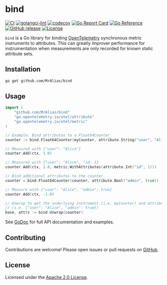 # bind

[![CI](https://github.com/MrAlias/bind/actions/workflows/ci.yml/badge.svg)](https://github.com/MrAlias/bind/actions/workflows/ci.yml)
[![golangci-lint](https://github.com/MrAlias/bind/actions/workflows/golangci-lint.yml/badge.svg)](https://github.com/MrAlias/bind/actions/workflows/golangci-lint.yml)
[![codecov](https://codecov.io/gh/MrAlias/bind/branch/main/graph/badge.svg)](https://codecov.io/gh/MrAlias/bind)
[![Go Report Card](https://goreportcard.com/badge/github.com/MrAlias/bind)](https://goreportcard.com/report/github.com/MrAlias/bind)
[![Go Reference](https://pkg.go.dev/badge/github.com/MrAlias/bind.svg)](https://pkg.go.dev/github.com/MrAlias/bind)
[![GitHub release](https://img.shields.io/github/release/MrAlias/bind.svg)](https://github.com/MrAlias/bind/releases)
[![License](https://img.shields.io/badge/License-Apache%202.0-blue.svg)](https://opensource.org/licenses/Apache-2.0)

`bind` is a Go library for binding [OpenTelemetry] synchronous metric instruments to attributes.
This can greatly improver performance for instrumentation when measurements are only recorded for known static attribute sets.

## Installation

```sh
go get github.com/MrAlias/bind
```

## Usage

```go
import (
	"github.com/MrAlias/bind"
	"go.opentelemetry.io/otel/attribute"
	"go.opentelemetry.io/otel/metric"
)

// Example: Bind attributes to a Float64Counter
counter := bind.Float64Counter(myCounter, attribute.String("user", "Alice"))

// Measured with {"user": "Alice"}
counter.Add(ctx, 1.0)

// Measured with {"user": "Alice", "id: 1}
counter.Add(ctx, 2.0, metric.WithAttributes(attribute.Int("id", 1)))

// Bind additional attributes to the counter.
counter = bind.Float64Counter(counter, attribute.Bool("admin", true))

// Measure with {"user": "Alice", "admin": true}
counter.Add(ctx, -1.0)

// Unwrap to get the underlying instrument (i.e. myCounter) and attributes
// (i.e. {"user": "Alice", "admin": true})
base, attrs := bind.Unwrap(counter)
```

See [GoDoc] for full API documentation and examples.

## Contributing

Contributions are welcome! Please open issues or pull requests on [GitHub](https://github.com/MrAlias/bind).

## License

Licensed under the [Apache 2.0 License](LICENSE).

[OpenTelemetry]: opentelemetry.io
[GoDoc]: https://pkg.go.dev/github.com/MrAlias/bind
